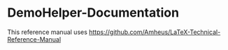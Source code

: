 # DemoHelper-Documentation
This reference manual uses https://github.com/Amheus/LaTeX-Technical-Reference-Manual
